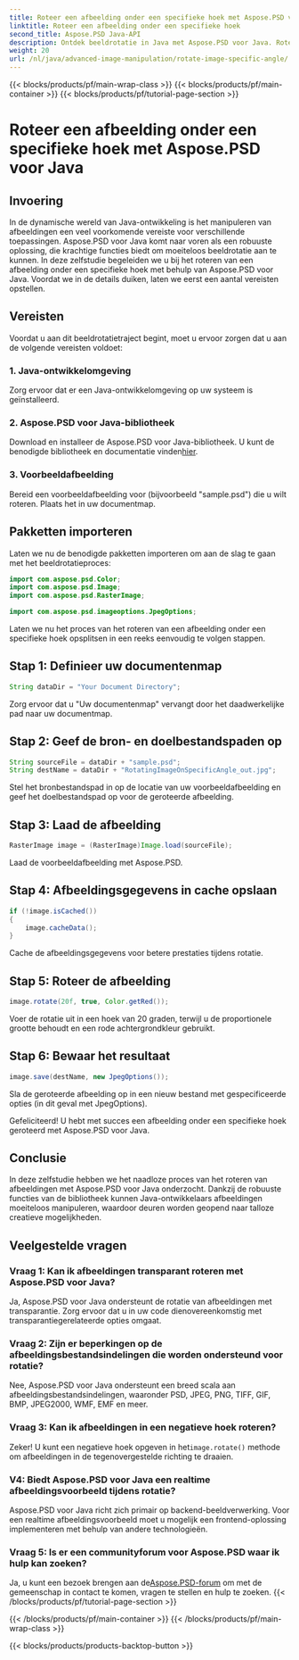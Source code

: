 ```yaml
---
title: Roteer een afbeelding onder een specifieke hoek met Aspose.PSD voor Java
linktitle: Roteer een afbeelding onder een specifieke hoek
second_title: Aspose.PSD Java-API
description: Ontdek beeldrotatie in Java met Aspose.PSD voor Java. Roteer afbeeldingen moeiteloos onder specifieke hoeken.
weight: 20
url: /nl/java/advanced-image-manipulation/rotate-image-specific-angle/
---
```


{{< blocks/products/pf/main-wrap-class >}}
{{< blocks/products/pf/main-container >}}
{{< blocks/products/pf/tutorial-page-section >}}

# Roteer een afbeelding onder een specifieke hoek met Aspose.PSD voor Java

## Invoering

In de dynamische wereld van Java-ontwikkeling is het manipuleren van afbeeldingen een veel voorkomende vereiste voor verschillende toepassingen. Aspose.PSD voor Java komt naar voren als een robuuste oplossing, die krachtige functies biedt om moeiteloos beeldrotatie aan te kunnen. In deze zelfstudie begeleiden we u bij het roteren van een afbeelding onder een specifieke hoek met behulp van Aspose.PSD voor Java. Voordat we in de details duiken, laten we eerst een aantal vereisten opstellen.

## Vereisten

Voordat u aan dit beeldrotatietraject begint, moet u ervoor zorgen dat u aan de volgende vereisten voldoet:

### 1. Java-ontwikkelomgeving
Zorg ervoor dat er een Java-ontwikkelomgeving op uw systeem is geïnstalleerd.

### 2. Aspose.PSD voor Java-bibliotheek
 Download en installeer de Aspose.PSD voor Java-bibliotheek. U kunt de benodigde bibliotheek en documentatie vinden[hier](https://reference.aspose.com/psd/java/).

### 3. Voorbeeldafbeelding
Bereid een voorbeeldafbeelding voor (bijvoorbeeld "sample.psd") die u wilt roteren. Plaats het in uw documentmap.

## Pakketten importeren

Laten we nu de benodigde pakketten importeren om aan de slag te gaan met het beeldrotatieproces:

```java
import com.aspose.psd.Color;
import com.aspose.psd.Image;
import com.aspose.psd.RasterImage;

import com.aspose.psd.imageoptions.JpegOptions;
```

Laten we nu het proces van het roteren van een afbeelding onder een specifieke hoek opsplitsen in een reeks eenvoudig te volgen stappen.

## Stap 1: Definieer uw documentenmap

```java
String dataDir = "Your Document Directory";
```

Zorg ervoor dat u "Uw documentenmap" vervangt door het daadwerkelijke pad naar uw documentmap.

## Stap 2: Geef de bron- en doelbestandspaden op

```java
String sourceFile = dataDir + "sample.psd";
String destName = dataDir + "RotatingImageOnSpecificAngle_out.jpg";
```

Stel het bronbestandspad in op de locatie van uw voorbeeldafbeelding en geef het doelbestandspad op voor de geroteerde afbeelding.

## Stap 3: Laad de afbeelding

```java
RasterImage image = (RasterImage)Image.load(sourceFile);
```

Laad de voorbeeldafbeelding met Aspose.PSD.

## Stap 4: Afbeeldingsgegevens in cache opslaan

```java
if (!image.isCached())
{
    image.cacheData();
}
```

Cache de afbeeldingsgegevens voor betere prestaties tijdens rotatie.

## Stap 5: Roteer de afbeelding

```java
image.rotate(20f, true, Color.getRed());
```

Voer de rotatie uit in een hoek van 20 graden, terwijl u de proportionele grootte behoudt en een rode achtergrondkleur gebruikt.

## Stap 6: Bewaar het resultaat

```java
image.save(destName, new JpegOptions());
```

Sla de geroteerde afbeelding op in een nieuw bestand met gespecificeerde opties (in dit geval met JpegOptions).

Gefeliciteerd! U hebt met succes een afbeelding onder een specifieke hoek geroteerd met Aspose.PSD voor Java.

## Conclusie

In deze zelfstudie hebben we het naadloze proces van het roteren van afbeeldingen met Aspose.PSD voor Java onderzocht. Dankzij de robuuste functies van de bibliotheek kunnen Java-ontwikkelaars afbeeldingen moeiteloos manipuleren, waardoor deuren worden geopend naar talloze creatieve mogelijkheden.

## Veelgestelde vragen

### Vraag 1: Kan ik afbeeldingen transparant roteren met Aspose.PSD voor Java?

Ja, Aspose.PSD voor Java ondersteunt de rotatie van afbeeldingen met transparantie. Zorg ervoor dat u in uw code dienovereenkomstig met transparantiegerelateerde opties omgaat.

### Vraag 2: Zijn er beperkingen op de afbeeldingsbestandsindelingen die worden ondersteund voor rotatie?

Nee, Aspose.PSD voor Java ondersteunt een breed scala aan afbeeldingsbestandsindelingen, waaronder PSD, JPEG, PNG, TIFF, GIF, BMP, JPEG2000, WMF, EMF en meer.

### Vraag 3: Kan ik afbeeldingen in een negatieve hoek roteren?

 Zeker! U kunt een negatieve hoek opgeven in het`image.rotate()` methode om afbeeldingen in de tegenovergestelde richting te draaien.

### V4: Biedt Aspose.PSD voor Java een realtime afbeeldingsvoorbeeld tijdens rotatie?

Aspose.PSD voor Java richt zich primair op backend-beeldverwerking. Voor een realtime afbeeldingsvoorbeeld moet u mogelijk een frontend-oplossing implementeren met behulp van andere technologieën.

### Vraag 5: Is er een communityforum voor Aspose.PSD waar ik hulp kan zoeken?

 Ja, u kunt een bezoek brengen aan de[Aspose.PSD-forum](https://forum.aspose.com/c/psd/34) om met de gemeenschap in contact te komen, vragen te stellen en hulp te zoeken.
{{< /blocks/products/pf/tutorial-page-section >}}

{{< /blocks/products/pf/main-container >}}
{{< /blocks/products/pf/main-wrap-class >}}

{{< blocks/products/products-backtop-button >}}
